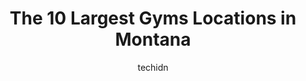 ---
layout: ampstory
image: https://i0.wp.com/paketmu.com/wp-content/uploads/2023/06/access-fitness-0-in-montana-1686371984.jpeg?resize=640,853
author: techidn
featured: false
description: Explore the diverse Gym scene in Montana, home to an incredible selection of 10 establishments catering to every taste. Whether youre in search of iconic favorites or undiscovered treasures
title: The 10 Largest Gyms Locations in Montana
cover:
   title: The 10 Largest Gyms Locations in Montana
   subtitle: RICKPATE
   background: https://paketmu.com/wp-content/uploads/2023/06/access-fitness-0-in-montana-1686371984.jpeg

pages: 
 - layout: thirds
   top: <h1>#1 Planet Fitness</h1>
   bottom: "<p>Deleted my review to write another so members can understand what they are signing up for. Management is not to be blamed for issues that have been consistent, I have gon</p>"
   background: https://paketmu.com/wp-content/uploads/2023/06/access-fitness-1-in-montana-1686371985.jpeg
   backgroundblur: true
 - layout: thirds
   top: <h1>#2 Planet Fitness</h1>
   bottom: "<p>Its cheap but you get what you pay for. They have very few free weights, and some of the machines have cracks on the cushions. Dont workout too hard or some snowflake w</p>"
   background: https://paketmu.com/wp-content/uploads/2023/06/access-fitness-2-in-montana-1686371986.jpeg
   cta:
      link: https://paketmu.com/the-10-largest-gyms-locations-in-montana/
      text: The 10 Largest Gyms Locations in Montana
 - layout: thirds
   top: <h1>#3 VRTX Fitness</h1>
   bottom: "<p>From the moment we walked in, the staff was welcoming and friendly, making us feel right at home. The gym itself was clean, well-maintained, and had a great atmosphere fo</p>"
   background: https://paketmu.com/wp-content/uploads/2023/06/access-fitness-3-in-montana-1686371987.jpeg
   cta:
      link: https://paketmu.com/the-10-largest-gyms-locations-in-montana/
      text: The 10 Largest Gyms Locations in Montana
 - layout: thirds
   top: <h1>#4 Fuel Fitness Kalispell</h1>
   bottom: "<p>1305 U.S. Hwy 2 W, Kalispell, MT 59901, United States</p>"
   background: https://images.unsplash.com/photo-1591393223703-56fe1347ac62?ixlib=rb-4.0.3&ixid=MnwxMjA3fDB8MHxwaG90by1wYWdlfHx8fGVufDB8fHx8&auto=format&fit=crop&w=640&h=853&q=80
   cta:
      link: https://paketmu.com/the-10-largest-gyms-locations-in-montana/
      text: The 10 Largest Gyms Locations in Montana
 - layout: thirds
   top: <h1>#5 Access Fitness</h1>
   bottom: "<p>431 N 7th Ave, Bozeman, MT 59715, United States</p>"
   background: https://images.unsplash.com/photo-1618556658017-fd9c732d1360?ixlib=rb-4.0.3&ixid=MnwxMjA3fDB8MHxwaG90by1wYWdlfHx8fGVufDB8fHx8&auto=format&fit=crop&w=640&h=853&q=80
   cta:
      link: https://paketmu.com/the-10-largest-gyms-locations-in-montana/
      text: The 10 Largest Gyms Locations in Montana
 - layout: thirds
   top: <h1>#6 Fuel Fitness Bozeman</h1>
   bottom: "<p>2125 Boot Hill Ct, Bozeman, MT 59715, United States</p>"
   background: https://plus.unsplash.com/premium_photo-1664640458616-3c74f8cb4589?ixlib=rb-4.0.3&ixid=MnwxMjA3fDB8MHxwaG90by1wYWdlfHx8fGVufDB8fHx8&auto=format&fit=crop&w=640&h=853&q=80
   cta:
      link: https://paketmu.com/the-10-largest-gyms-locations-in-montana/
      text: The 10 Largest Gyms Locations in Montana
 - layout: thirds
   top: <h1>#7 Yellowstone Fitness</h1>
   bottom: "<p>1595 Grand Ave, Billings, MT 59102, United States</p>"
   background: https://images.unsplash.com/photo-1595364397663-fca4f075d796?ixlib=rb-4.0.3&ixid=MnwxMjA3fDB8MHxwaG90by1wYWdlfHx8fGVufDB8fHx8&auto=format&fit=crop&w=640&h=853&q=80
   cta:
      link: https://paketmu.com/the-10-largest-gyms-locations-in-montana/
      text: The 10 Largest Gyms Locations in Montana
 - layout: thirds
   middle: Continue reading...
   background: https://images.unsplash.com/photo-1599422314077-f4dfdaa4cd09?ixlib=rb-4.0.3&ixid=MnwxMjA3fDB8MHxwaG90by1wYWdlfHx8fGVufDB8fHx8&auto=format&fit=crop&w=640&h=853&q=80
   cta:
      link: https://paketmu.com/the-10-largest-gyms-locations-in-montana/
      text: The 10 Largest Gyms Locations in Montana
      
---